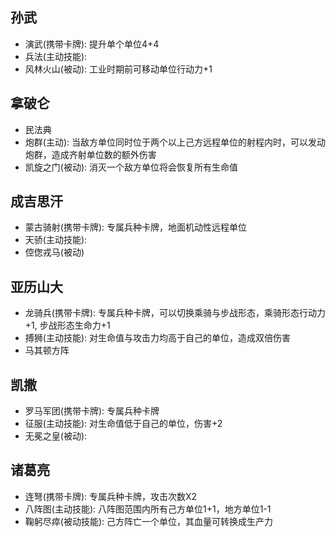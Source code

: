 ## 孙武
- 演武(携带卡牌):	提升单个单位4+4
- 兵法(主动技能):	
- 风林火山(被动): 工业时期前可移动单位行动力+1

## 拿破仑
- 民法典
- 炮群(主动): 当敌方单位同时位于两个以上己方远程单位的射程内时，可以发动炮群，造成齐射单位数的额外伤害
- 凯旋之门(被动):	消灭一个敌方单位将会恢复所有生命值

## 成吉思汗
- 蒙古骑射(携带卡牌):	专属兵种卡牌，地面机动性远程单位
- 天骄(主动技能):	
- 倥偬戎马(被动)

## 亚历山大
- 龙骑兵(携带卡牌): 专属兵种卡牌，可以切换乘骑与步战形态，乘骑形态行动力+1, 步战形态生命力+1
- 搏狮(主动技能): 对生命值与攻击力均高于自己的单位，造成双倍伤害
- 马其顿方阵

## 凯撒
- 罗马军团(携带卡牌): 专属兵种卡牌
- 征服(主动技能): 对生命值低于自己的单位，伤害+2
- 无冕之皇(被动): 

## 诸葛亮
- 连弩(携带卡牌): 专属兵种卡牌，攻击次数X2
- 八阵图(主动技能): 八阵图范围内所有己方单位1+1，地方单位1-1
- 鞠躬尽瘁(被动技能): 己方阵亡一个单位，其血量可转换成生产力